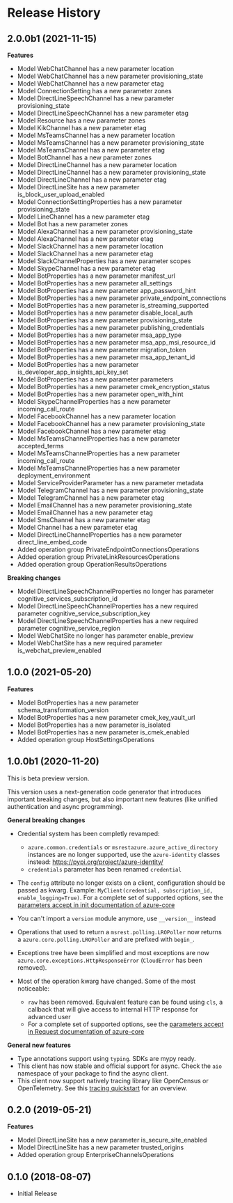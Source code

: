 # Release History

## 2.0.0b1 (2021-11-15)

**Features**

  - Model WebChatChannel has a new parameter location
  - Model WebChatChannel has a new parameter provisioning_state
  - Model WebChatChannel has a new parameter etag
  - Model ConnectionSetting has a new parameter zones
  - Model DirectLineSpeechChannel has a new parameter provisioning_state
  - Model DirectLineSpeechChannel has a new parameter etag
  - Model Resource has a new parameter zones
  - Model KikChannel has a new parameter etag
  - Model MsTeamsChannel has a new parameter location
  - Model MsTeamsChannel has a new parameter provisioning_state
  - Model MsTeamsChannel has a new parameter etag
  - Model BotChannel has a new parameter zones
  - Model DirectLineChannel has a new parameter location
  - Model DirectLineChannel has a new parameter provisioning_state
  - Model DirectLineChannel has a new parameter etag
  - Model DirectLineSite has a new parameter is_block_user_upload_enabled
  - Model ConnectionSettingProperties has a new parameter provisioning_state
  - Model LineChannel has a new parameter etag
  - Model Bot has a new parameter zones
  - Model AlexaChannel has a new parameter provisioning_state
  - Model AlexaChannel has a new parameter etag
  - Model SlackChannel has a new parameter location
  - Model SlackChannel has a new parameter etag
  - Model SlackChannelProperties has a new parameter scopes
  - Model SkypeChannel has a new parameter etag
  - Model BotProperties has a new parameter manifest_url
  - Model BotProperties has a new parameter all_settings
  - Model BotProperties has a new parameter app_password_hint
  - Model BotProperties has a new parameter private_endpoint_connections
  - Model BotProperties has a new parameter is_streaming_supported
  - Model BotProperties has a new parameter disable_local_auth
  - Model BotProperties has a new parameter provisioning_state
  - Model BotProperties has a new parameter publishing_credentials
  - Model BotProperties has a new parameter msa_app_type
  - Model BotProperties has a new parameter msa_app_msi_resource_id
  - Model BotProperties has a new parameter migration_token
  - Model BotProperties has a new parameter msa_app_tenant_id
  - Model BotProperties has a new parameter is_developer_app_insights_api_key_set
  - Model BotProperties has a new parameter parameters
  - Model BotProperties has a new parameter cmek_encryption_status
  - Model BotProperties has a new parameter open_with_hint
  - Model SkypeChannelProperties has a new parameter incoming_call_route
  - Model FacebookChannel has a new parameter location
  - Model FacebookChannel has a new parameter provisioning_state
  - Model FacebookChannel has a new parameter etag
  - Model MsTeamsChannelProperties has a new parameter accepted_terms
  - Model MsTeamsChannelProperties has a new parameter incoming_call_route
  - Model MsTeamsChannelProperties has a new parameter deployment_environment
  - Model ServiceProviderParameter has a new parameter metadata
  - Model TelegramChannel has a new parameter provisioning_state
  - Model TelegramChannel has a new parameter etag
  - Model EmailChannel has a new parameter provisioning_state
  - Model EmailChannel has a new parameter etag
  - Model SmsChannel has a new parameter etag
  - Model Channel has a new parameter etag
  - Model DirectLineChannelProperties has a new parameter direct_line_embed_code
  - Added operation group PrivateEndpointConnectionsOperations
  - Added operation group PrivateLinkResourcesOperations
  - Added operation group OperationResultsOperations

**Breaking changes**

  - Model DirectLineSpeechChannelProperties no longer has parameter cognitive_services_subscription_id
  - Model DirectLineSpeechChannelProperties has a new required parameter cognitive_service_subscription_key
  - Model DirectLineSpeechChannelProperties has a new required parameter cognitive_service_region
  - Model WebChatSite no longer has parameter enable_preview
  - Model WebChatSite has a new required parameter is_webchat_preview_enabled

## 1.0.0 (2021-05-20)

**Features**

  - Model BotProperties has a new parameter schema_transformation_version
  - Model BotProperties has a new parameter cmek_key_vault_url
  - Model BotProperties has a new parameter is_isolated
  - Model BotProperties has a new parameter is_cmek_enabled
  - Added operation group HostSettingsOperations

## 1.0.0b1 (2020-11-20)

This is beta preview version.

This version uses a next-generation code generator that introduces important breaking changes, but also important new features (like unified authentication and async programming).

**General breaking changes**

- Credential system has been completly revamped:

  - `azure.common.credentials` or `msrestazure.azure_active_directory` instances are no longer supported, use the `azure-identity` classes instead: https://pypi.org/project/azure-identity/
  - `credentials` parameter has been renamed `credential`

- The `config` attribute no longer exists on a client, configuration should be passed as kwarg. Example: `MyClient(credential, subscription_id, enable_logging=True)`. For a complete set of
  supported options, see the [parameters accept in init documentation of azure-core](https://github.com/Azure/azure-sdk-for-python/blob/main/sdk/core/azure-core/CLIENT_LIBRARY_DEVELOPER.md#available-policies)
- You can't import a `version` module anymore, use `__version__` instead
- Operations that used to return a `msrest.polling.LROPoller` now returns a `azure.core.polling.LROPoller` and are prefixed with `begin_`.
- Exceptions tree have been simplified and most exceptions are now `azure.core.exceptions.HttpResponseError` (`CloudError` has been removed).
- Most of the operation kwarg have changed. Some of the most noticeable:

  - `raw` has been removed. Equivalent feature can be found using `cls`, a callback that will give access to internal HTTP response for advanced user
  - For a complete set of
  supported options, see the [parameters accept in Request documentation of azure-core](https://github.com/Azure/azure-sdk-for-python/blob/main/sdk/core/azure-core/CLIENT_LIBRARY_DEVELOPER.md#available-policies)

**General new features**

- Type annotations support using `typing`. SDKs are mypy ready.
- This client has now stable and official support for async. Check the `aio` namespace of your package to find the async client.
- This client now support natively tracing library like OpenCensus or OpenTelemetry. See this [tracing quickstart](https://github.com/Azure/azure-sdk-for-python/tree/main/sdk/core/azure-core-tracing-opentelemetry) for an overview.

## 0.2.0 (2019-05-21)

**Features**

  - Model DirectLineSite has a new parameter is_secure_site_enabled
  - Model DirectLineSite has a new parameter trusted_origins
  - Added operation group EnterpriseChannelsOperations

## 0.1.0 (2018-08-07)

  - Initial Release
